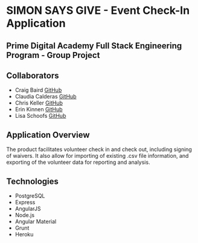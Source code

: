 
# SIMON SAYS GIVE - Event Check-In Application
## Prime Digital Academy Full Stack Engineering Program - Group Project

## Collaborators
- Craig Baird [GitHub](https://github.com/craigbaird)
- Claudia Calderas [GitHub](https://github.com/claudiacalderas)
- Chris Keller [GitHub](https://github.com/cjameskeller)
- Erin Kinnen [GitHub](https://github.com/erinkinnen)
- Lisa Schoofs [GitHub](https://github.com/lisaschoofs)

## Application Overview
The product facilitates volunteer check in and check out, including signing of waivers. It also allow for importing of existing .csv file information, and exporting of the volunteer data for reporting and analysis.

## Technologies
- PostgreSQL
- Express
- AngularJS
- Node.js
- Angular Material
- Grunt
- Heroku
